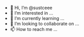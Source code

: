 - 👋 Hi, I’m @sustceee
- 👀 I’m interested in ...
- 🌱 I’m currently learning ...
- 💞️ I’m looking to collaborate on ...
- 📫 How to reach me ...

<!---
sustceee/sustceee is a ✨ special ✨ repository because its `README.md` (this file) appears on your GitHub profile.
You can click the Preview link to take a look at your changes.
--->

